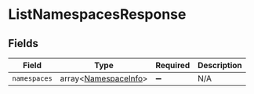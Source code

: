 # ListNamespacesResponse


## Fields

| Field                                                        | Type                                                         | Required                                                     | Description                                                  |
| ------------------------------------------------------------ | ------------------------------------------------------------ | ------------------------------------------------------------ | ------------------------------------------------------------ |
| `namespaces`                                                 | array<[NamespaceInfo](../../models/shared/NamespaceInfo.md)> | :heavy_minus_sign:                                           | N/A                                                          |